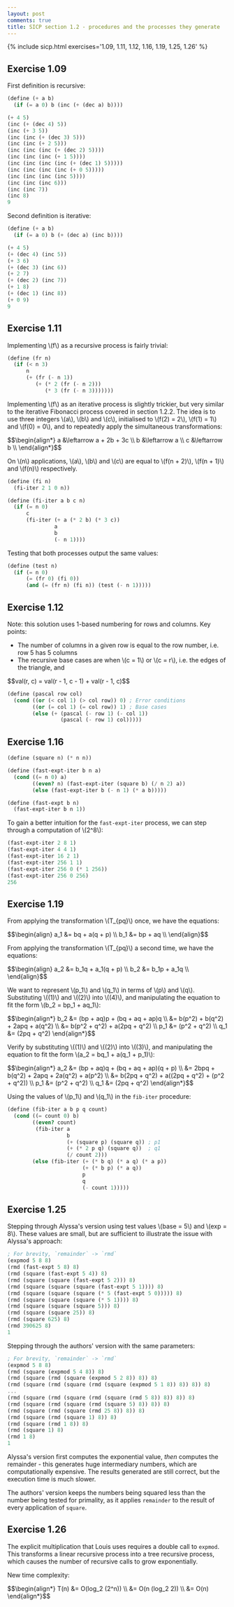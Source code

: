 ```yaml
---
layout: post
comments: true
title: SICP section 1.2 - procedures and the processes they generate
---
```


{% include sicp.html exercises='1.09, 1.11, 1.12, 1.16, 1.19, 1.25, 1.26' %}

## Exercise 1.09
First definition is recursive:

```scheme
(define (+ a b)
  (if (= a 0) b (inc (+ (dec a) b))))

(+ 4 5)
(inc (+ (dec 4) 5))
(inc (+ 3 5))
(inc (inc (+ (dec 3) 5)))
(inc (inc (+ 2 5)))
(inc (inc (inc (+ (dec 2) 5))))
(inc (inc (inc (+ 1 5))))
(inc (inc (inc (inc (+ (dec 1) 5)))))
(inc (inc (inc (inc (+ 0 5)))))
(inc (inc (inc (inc 5))))
(inc (inc (inc 6)))
(inc (inc 7))
(inc 8)
9
```

Second definition is iterative:

```scheme
(define (+ a b)
  (if (= a 0) b (+ (dec a) (inc b))))

(+ 4 5)
(+ (dec 4) (inc 5))
(+ 3 6)
(+ (dec 3) (inc 6))
(+ 2 7)
(+ (dec 2) (inc 7))
(+ 1 8)
(+ (dec 1) (inc 8))
(+ 0 9)
9
```

## Exercise 1.11
Implementing \\(f\\) as a recursive process is fairly trivial:

```scheme
(define (fr n)
  (if (< n 3)
      n
      (+ (fr (- n 1))
         (+ (* 2 (fr (- n 2)))
            (* 3 (fr (- n 3)))))))
```

Implementing \\(f\\) as an iterative process is slightly trickier, but very similar to the iterative Fibonacci process covered in section 1.2.2. The idea is to use three integers \\(a\\), \\(b\\) and \\(c\\), initialised to \\(f(2) = 2\\), \\(f(1) = 1\\) and \\(f(0) = 0\\), and to repeatedly apply the simultaneous transformations:

<div class="mj-formula">
$$\begin{align*}
a &\leftarrow a + 2b + 3c \\
b &\leftarrow a \\
c &\leftarrow b \\
\end{align*}$$
</div>

On \\(n\\) applications, \\(a\\), \\(b\\) and \\(c\\) are equal to \\(f(n + 2)\\), \\(f(n + 1)\\) and \\(f(n)\\) respectively.

```scheme
(define (fi n)
  (fi-iter 2 1 0 n))

(define (fi-iter a b c n)
  (if (= n 0)
      c
      (fi-iter (+ a (* 2 b) (* 3 c))
               a
               b
               (- n 1))))
```

Testing that both processes output the same values:

```scheme
(define (test n)
  (if (= n 0)
      (= (fr 0) (fi 0))
      (and (= (fr n) (fi n)) (test (- n 1)))))
```

## Exercise 1.12
Note: this solution uses 1-based numbering for rows and columns. Key points:

* The number of columns in a given row is equal to the row number, i.e. row 5 has 5 columns
* The recursive base cases are when \\(c = 1\\) or \\(c = r\\), i.e. the edges of the triangle, and

<div class="mj-formula">
$$val(r, c) = val(r - 1, c - 1) + val(r - 1, c)$$
</div>

```scheme
(define (pascal row col)
  (cond ((or (< col 1) (> col row)) 0) ; Error conditions
        ((or (= col 1) (= col row)) 1) ; Base cases
        (else (+ (pascal (- row 1) (- col 1))
                 (pascal (- row 1) col)))))
```

## Exercise 1.16
```scheme
(define (square n) (* n n))

(define (fast-expt-iter b n a)
  (cond ((= n 0) a)
        ((even? n) (fast-expt-iter (square b) (/ n 2) a))
        (else (fast-expt-iter b (- n 1) (* a b)))))

(define (fast-expt b n)
  (fast-expt-iter b n 1))
```

To gain a better intuition for the `fast-expt-iter` process, we can step through a computation of \\(2^8\\):

```scheme
(fast-expt-iter 2 8 1)
(fast-expt-iter 4 4 1)
(fast-expt-iter 16 2 1)
(fast-expt-iter 256 1 1)
(fast-expt-iter 256 0 (* 1 256))
(fast-expt-iter 256 0 256)
256
```

## Exercise 1.19
From applying the transformation \\(T_{pq}\\) once, we have the equations:

<div class="mj-formula">
$$\begin{align}
a_1 &= bq + a(q + p) \\
b_1 &= bp + aq \\
\end{align}$$
</div>

From applying the transformation \\(T_{pq}\\) a second time, we have the equations:

<div class="mj-formula">
$$\begin{align}
a_2 &= b_1q + a_1(q + p) \\
b_2 &= b_1p + a_1q \\
\end{align}$$
</div>

We want to represent \\(p_1\\) and \\(q_1\\) in terms of \\(p\\) and \\(q\\). Substituting \\((1)\\) and \\((2)\\) into \\((4)\\), and manipulating the equation to fit the form \\(b_2 = bp_1 + aq_1\\):

<div class="mj-formula">
$$\begin{align*}
b_2 &= (bp + aq)p + (bq + aq + ap)q \\
    &= b(p^2) + b(q^2) + 2apq + a(q^2) \\
    &= b(p^2 + q^2) + a(2pq + q^2) \\
p_1 &= (p^2 + q^2) \\
q_1 &= (2pq + q^2)
\end{align*}$$
</div>

Verify by substituting \\((1)\\) and \\((2)\\) into \\((3)\\), and manipulating the equation to fit the form \\(a_2 = bq_1 + a(q_1 + p_1)\\):

<div class="mj-formula">
$$\begin{align*}
a_2 &= (bp + aq)q + (bq + aq + ap)(q + p) \\
    &= 2bpq + b(q^2) + 2apq + 2a(q^2) + a(p^2) \\
    &= b(2pq + q^2) + a((2pq + q^2) + (p^2 + q^2)) \\
p_1 &= (p^2 + q^2) \\
q_1 &= (2pq + q^2)
\end{align*}$$
</div>

Using the values of \\(p_1\\) and \\(q_1\\) in the `fib-iter` procedure:

```scheme
(define (fib-iter a b p q count)
  (cond ((= count 0) b)
        ((even? count)
         (fib-iter a
                   b
                   (+ (square p) (square q)) ; p1
                   (+ (* 2 p q) (square q))  ; q1
                   (/ count 2)))
        (else (fib-iter (+ (* b q) (* a q) (* a p))
                        (+ (* b p) (* a q))
                        p
                        q
                        (- count 1)))))
```

## Exercise 1.25
Stepping through Alyssa's version using test values \\(base = 5\\) and \\(exp = 8\\). These values are small, but are sufficient to illustrate the issue with Alyssa's approach:

```scheme
; For brevity, `remainder` -> `rmd`
(expmod 5 8 8)
(rmd (fast-expt 5 8) 8)
(rmd (square (fast-expt 5 4)) 8)
(rmd (square (square (fast-expt 5 2))) 8)
(rmd (square (square (square (fast-expt 5 1)))) 8)
(rmd (square (square (square (* 5 (fast-expt 5 0))))) 8)
(rmd (square (square (square (* 5 1)))) 8)
(rmd (square (square (square 5))) 8)
(rmd (square (square 25)) 8)
(rmd (square 625) 8)
(rmd 390625 8)
1
```

Stepping through the authors' version with the same parameters:

```scheme
; For brevity, `remainder` -> `rmd`
(expmod 5 8 8)
(rmd (square (expmod 5 4 8)) 8)
(rmd (square (rmd (square (expmod 5 2 8)) 8)) 8)
(rmd (square (rmd (square (rmd (square (expmod 5 1 8)) 8)) 8)) 8)
...
(rmd (square (rmd (square (rmd (square (rmd 5 8)) 8)) 8)) 8)
(rmd (square (rmd (square (rmd (square 5) 8)) 8)) 8)
(rmd (square (rmd (square (rmd 25 8)) 8)) 8)
(rmd (square (rmd (square 1) 8)) 8)
(rmd (square (rmd 1 8)) 8)
(rmd (square 1) 8)
(rmd 1 8)
1
```

Alyssa's version first computes the exponential value, *then* computes the remainder - this generates huge intermediary numbers, which are computationally expensive. The results generated are still correct, but the execution time is much slower.

The authors' version keeps the numbers being squared less than the number being tested for primality, as it applies `remainder` to the result of every application of `square`.

## Exercise 1.26
The explicit multiplication that Louis uses requires a double call to `expmod`. This transforms a linear recursive process into a tree recursive process, which causes the number of recursive calls to grow exponentially.

New time complexity:

<div class="mj-formula">
$$\begin{align*}
T(n) &= O(log_2 (2^n)) \\
     &= O(n (log_2 2)) \\
     &= O(n)
\end{align*}$$
</div>
